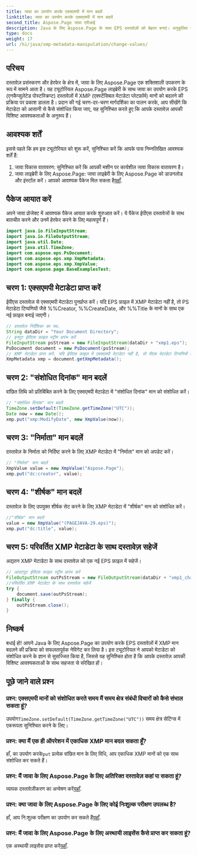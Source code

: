 ```yaml
---
title: जावा का उपयोग करके एक्सएमपी में मान बदलें
linktitle: जावा का उपयोग करके एक्सएमपी में मान बदलें
second_title: Aspose.Page जावा एपीआई
description: Java के लिए Aspose.Page के साथ EPS दस्तावेज़ों को बेहतर बनाएं। अनुकूलित और पेशेवर सामग्री के लिए XMP मेटाडेटा को आसानी से संशोधित करें। #जावाडेवलपमेंट
type: docs
weight: 17
url: /hi/java/xmp-metadata-manipulation/change-values/
---
```

## परिचय
दस्तावेज़ प्रसंस्करण और हेरफेर के क्षेत्र में, जावा के लिए Aspose.Page एक शक्तिशाली उपकरण के रूप में सामने आता है। यह ट्यूटोरियल Aspose.Page लाइब्रेरी के साथ जावा का उपयोग करके EPS (एनकैप्सुलेटेड पोस्टस्क्रिप्ट) दस्तावेज़ों में XMP (एक्स्टेंसिबल मेटाडेटा प्लेटफ़ॉर्म) मानों को बदलने की प्रक्रिया पर प्रकाश डालता है। प्रदान की गई चरण-दर-चरण मार्गदर्शिका का पालन करके, आप सीखेंगे कि मेटाडेटा को आसानी से कैसे संशोधित किया जाए, यह सुनिश्चित करते हुए कि आपके दस्तावेज़ आपकी विशिष्ट आवश्यकताओं के अनुरूप हैं।
## आवश्यक शर्तें
इससे पहले कि हम इस ट्यूटोरियल को शुरू करें, सुनिश्चित करें कि आपके पास निम्नलिखित आवश्यक शर्तें हैं:
1. जावा विकास वातावरण: सुनिश्चित करें कि आपकी मशीन पर कार्यशील जावा विकास वातावरण है।
2.  जावा लाइब्रेरी के लिए Aspose.Page: जावा लाइब्रेरी के लिए Aspose.Page को डाउनलोड और इंस्टॉल करें। आपको आवश्यक पैकेज मिल सकता है[यहाँ](https://releases.aspose.com/page/java/).
## पैकेज आयात करें
अपने जावा प्रोजेक्ट में आवश्यक पैकेज आयात करके शुरुआत करें। ये पैकेज ईपीएस दस्तावेजों के साथ बातचीत करने और उनमें हेरफेर करने के लिए महत्वपूर्ण हैं।
```java
import java.io.FileInputStream;
import java.io.FileOutputStream;
import java.util.Date;
import java.util.TimeZone;
import com.aspose.eps.PsDocument;
import com.aspose.eps.xmp.XmpMetadata;
import com.aspose.eps.xmp.XmpValue;
import com.aspose.page.BaseExamplesTest;
```
## चरण 1: एक्सएमपी मेटाडेटा प्राप्त करें
ईपीएस दस्तावेज़ से एक्सएमपी मेटाडेटा पुनर्प्राप्त करें। यदि EPS फ़ाइल में XMP मेटाडेटा नहीं है, तो PS मेटाडेटा टिप्पणियों जैसे %%Creator, %%CreateDate, और %%Title के मानों के साथ एक नई फ़ाइल बनाई जाएगी।
```java
// दस्तावेज़ निर्देशिका का पथ.
String dataDir = "Your Document Directory";
// इनपुट ईपीएस फ़ाइल स्ट्रीम प्रारंभ करें
FileInputStream psStream = new FileInputStream(dataDir + "xmp1.eps");
PsDocument document = new PsDocument(psStream);
// XMP मेटाडेटा प्राप्त करें. यदि ईपीएस फ़ाइल में एक्सएमपी मेटाडेटा नहीं है, तो पीएस मेटाडेटा टिप्पणियों के मूल्यों के साथ एक नया बनाया जाता है
XmpMetadata xmp = document.getXmpMetadata();
```
## चरण 2: "संशोधित दिनांक" मान बदलें
वांछित तिथि को प्रतिबिंबित करने के लिए एक्सएमपी मेटाडेटा में "संशोधित दिनांक" मान को संशोधित करें।
```java
// "संशोधित दिनांक" मान बदलें
TimeZone.setDefault(TimeZone.getTimeZone("UTC"));
Date now = new Date();
xmp.put("xmp:ModifyDate", new XmpValue(now));
```
## चरण 3: "निर्माता" मान बदलें
दस्तावेज़ के निर्माता को निर्दिष्ट करने के लिए XMP मेटाडेटा में "निर्माता" मान को अपडेट करें।
```java
// "निर्माता" मान बदलें
XmpValue value = new XmpValue("Aspose.Page");
xmp.put("dc:creator", value);
```
## चरण 4: "शीर्षक" मान बदलें
दस्तावेज़ के लिए उपयुक्त शीर्षक सेट करने के लिए XMP मेटाडेटा में "शीर्षक" मान को संशोधित करें।
```java
//"शीर्षक" मान बदलें
value = new XmpValue("(PAGEJAVA-29.eps)");
xmp.put("dc:title", value);
```
## चरण 5: परिवर्तित XMP मेटाडेटा के साथ दस्तावेज़ सहेजें
अद्यतन XMP मेटाडेटा के साथ दस्तावेज़ को एक नई EPS फ़ाइल में सहेजें।
```java
// आउटपुट ईपीएस फ़ाइल स्ट्रीम प्रारंभ करें
FileOutputStream outPsStream = new FileOutputStream(dataDir + "xmp1_changed.eps");
//परिवर्तित XMP मेटाडेटा के साथ दस्तावेज़ सहेजें
try {
    document.save(outPsStream);
} finally {
    outPsStream.close();
}
```
## निष्कर्ष
बधाई हो! आपने Java के लिए Aspose.Page का उपयोग करके EPS दस्तावेज़ों में XMP मान बदलने की प्रक्रिया को सफलतापूर्वक नेविगेट कर लिया है। इस ट्यूटोरियल ने आपको मेटाडेटा को संशोधित करने के ज्ञान से सुसज्जित किया है, जिससे यह सुनिश्चित होता है कि आपके दस्तावेज़ आपकी विशिष्ट आवश्यकताओं के साथ सहजता से संरेखित हों।
## पूछे जाने वाले प्रश्न
### प्रश्न: एक्सएमपी मानों को संशोधित करते समय मैं समय क्षेत्र संबंधी विचारों को कैसे संभाल सकता हूं?
 उपयोग`TimeZone.setDefault(TimeZone.getTimeZone("UTC"))` समय क्षेत्र सेटिंग्स में एकरूपता सुनिश्चित करने के लिए।
### प्रश्न: क्या मैं एक ही ऑपरेशन में एकाधिक XMP मान बदल सकता हूँ?
 हाँ, का उपयोग करके`put` प्रत्येक वांछित मान के लिए विधि, आप एकाधिक XMP मानों को एक साथ संशोधित कर सकते हैं।
### प्रश्न: मैं जावा के लिए Aspose.Page के लिए अतिरिक्त दस्तावेज़ कहां पा सकता हूं?
 व्यापक दस्तावेज़ीकरण का अन्वेषण करें[यहाँ](https://reference.aspose.com/page/java/).
### प्रश्न: क्या जावा के लिए Aspose.Page के लिए कोई निःशुल्क परीक्षण उपलब्ध है?
 हाँ, आप नि:शुल्क परीक्षण का उपयोग कर सकते हैं[यहाँ](https://releases.aspose.com/).
### प्रश्न: मैं जावा के लिए Aspose.Page के लिए अस्थायी लाइसेंस कैसे प्राप्त कर सकता हूं?
 एक अस्थायी लाइसेंस प्राप्त करें[यहाँ](https://purchase.aspose.com/temporary-license/).